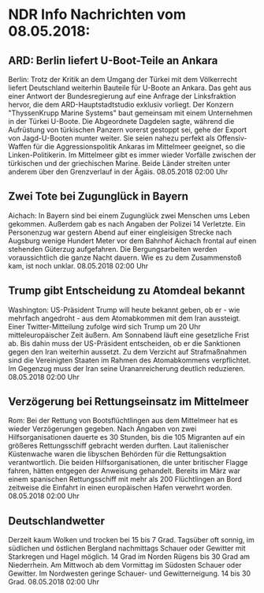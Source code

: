 # NDR Info Nachrichten vom 08.05.2018:


## ARD: Berlin liefert U-Boot-Teile an Ankara
Berlin: Trotz der Kritik an dem Umgang der Türkei mit dem Völkerrecht liefert Deutschland weiterhin Bauteile für U-Boote an Ankara. Das geht aus einer Antwort der Bundesregierung auf eine Anfrage der Linksfraktion hervor, die dem ARD-Hauptstadtstudio exklusiv vorliegt. Der Konzern "ThyssenKrupp Marine Systems" baut gemeinsam mit einem Unternehmen in der Türkei U-Boote. Die Abgeordnete Dagdelen sagte, während die Aufrüstung von türkischen Panzern vorerst gestoppt sei, gehe der Export von Jagd-U-Booten munter weiter. Sie seien nahezu perfekt als Offensiv-Waffen für die Aggressionspolitik Ankaras im Mittelmeer geeignet, so die Linken-Politikerin. Im Mittelmeer gibt es immer wieder Vorfälle zwischen der türkischen und der griechischen Marine. Beide Länder streiten unter anderem über den Grenzverlauf in der Ägäis. 08.05.2018 02:00 Uhr 

## Zwei Tote bei Zugunglück in Bayern
Aichach: In Bayern sind bei einem Zugunglück zwei Menschen ums Leben gekommen. Außerdem gab es nach Angaben der Polizei 14 Verletzte. Ein Personenzug war gestern Abend auf einer eingleisigen Strecke nach Augsburg wenige Hundert Meter vor dem Bahnhof Aichach frontal auf einen stehenden Güterzug aufgefahren. Die Bergungsarbeiten werden voraussichtlich die ganze Nacht dauern. Wie es zu dem Zusammenstoß kam, ist noch unklar. 08.05.2018 02:00 Uhr 

## Trump gibt Entscheidung zu Atomdeal bekannt
Washington: US-Präsident Trump will heute bekannt geben, ob er - wie mehrfach angedroht - aus dem Atomabkommen mit dem Iran aussteigt. Einer Twitter-Mitteilung zufolge wird sich Trump um 20 Uhr mitteleuropäischer Zeit äußern. Am Sonnabend läuft eine gesetzliche Frist ab. Bis dahin muss der US-Präsident entscheiden, ob er die Sanktionen gegen den Iran weiterhin aussetzt. Zu dem Verzicht auf Strafmaßnahmen sind die Vereinigten Staaten im Rahmen des Atomabkommens verpflichtet. Im Gegenzug muss der Iran seine Urananreicherung deutlich reduzieren. 08.05.2018 02:00 Uhr 

## Verzögerung bei Rettungseinsatz im Mittelmeer
Rom: Bei der Rettung von Bootsflüchtlingen aus dem Mittelmeer hat es wieder Verzögerungen gegeben. Nach Angaben von zwei Hilfsorganisationen dauerte es 30 Stunden, bis die 105 Migranten auf ein größeres Rettungsschiff gebracht werden durften. Laut italienischer Küstenwache waren die libyschen Behörden für die Rettungsaktion verantwortlich. Die beiden Hilfsorganisationen, die unter britischer Flagge fahren, hätten entgegen der Anweisung gehandelt. Bereits im März war einem spanischen Rettungsschiff mit mehr als 200 Flüchtlingen an Bord zeitweise die Einfahrt in einen europäischen Hafen verwehrt worden. 08.05.2018 02:00 Uhr 

## Deutschlandwetter
Derzeit kaum Wolken und trocken bei 15 bis 7 Grad. Tagsüber oft sonnig, im südlichen und östlichen Bergland nachmittags Schauer oder Gewitter mit Starkregen und Hagel möglich. 14 Grad im Norden Rügens bis 30 Grad am Niederrhein. Am Mittwoch ab dem Vormittag im Südosten Schauer oder Gewitter. Im Nordwesten geringe Schauer- und Gewitterneigung. 14 bis 30 Grad. 08.05.2018 02:00 Uhr 
